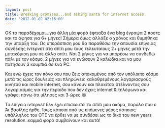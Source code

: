 ```yaml
---
layout: post
title: Breaking promises...and asking santa for internet access.
date: '2012-01-02 02:16:00'
---
```



ΟΚ το παραδέχομαι…για άλλη μία φορά έφτιαξα ένα blog έγραψα 2 ποστς και το άφησα για 6+ μήνες! Σήμερα όμως αλλάξε ο χρόνος και θυμήθηκα την ύπαρξη του. Ως υπεράσπιση μου θα παραθέσω την απουσία επίγειας σύνδεσης ίντερνετ στο σπίτι μου τους τελευταίους 2+ μήνες μετά την μετακόμιση μου σε άλλο σπίτι. Ναι 2 μήνες για να μπορέσω να συνδεθώ πάλι με τον κόσμο, 2 μήνες για να ενώσουν 2 καλώδια και να μου πατήσουν 3 κουμπιά σε ένα PC.

Και ενώ έχεις τον πόνο σου που ζεις αποκομένος από τον υπόλοιπο κόσμο μετά τις ώρες δουλειάς και πληρώνεις καλοθρεμένους λογαριασμούς κινητού και mobile internet, σου κάνουν και πλακίτσα στέλνοντας σου λογαριασμός για την περίοδο που δεν έχεις internet & τηλέφωνο και γράφει πάνω ότι μίλησες και 3 ώρες 😐

Το επίγειο ίντερνετ δεν έχει επισκευτεί το σπίτι μου ακόμα, παρόλο που ο Άι Βασίλης ήρθε. Ίσως κάποια από τις επόμενες μέρες κάποιος υπάλληλος του ΟΤΕ να έρθει να με συνδέσει ως το δικό του new years resolution..καμμιά φορά συμβαίνουν και αυτά!


